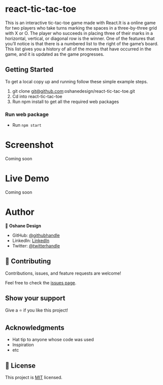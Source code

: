 # react-tic-tac-toe

This is an interactive tic-tac-toe game made with React.It is a online game for two players who take turns marking the spaces in a three-by-three grid with X or O. The player who succeeds in placing three of their marks in a horizontal, vertical, or diagonal row is the winner. One of the features that you’ll notice is that there is a numbered list to the right of the game’s board. This list gives you a history of all of the moves that have occurred in the game, and it is updated as the game progresses.


## Getting Started

To get a local copy up and running follow these simple example steps.

1. git clone git@github.com:oshanedesign/react-tic-tac-toe.git
2. Cd into react-tic-tac-toe
3. Run npm install to get all the required web packages 

### Run web package

- Run `npm start`


# Screenshot

 Coming soon

 # Live Demo 

 Coming soon

# Author

👤 **Oshane Design**
- GitHub: [@githubhandle](https://github.com/oshanedesign) 
- LinkedIn: [LinkedIn](https://www.linkedin.com/in/ocreary/)
- Twitter: [@twitterhandle](https://twitter.com/oshanedesign)

## 🤝 Contributing

Contributions, issues, and feature requests are welcome!

Feel free to check the [issues page](../../issues/).

## Show your support

Give a ⭐️ if you like this project!

## Acknowledgments

- Hat tip to anyone whose code was used
- Inspiration
- etc

## 📝 License

This project is [MIT](https://github.com/oshanedesign/test-MIT-license/blob/main/LICENSE) licensed.
